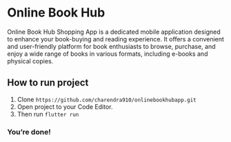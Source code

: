 # Online Book Hub

Online Book Hub Shopping App is a dedicated mobile application designed to enhance your book-buying and reading experience. It offers a convenient and user-friendly platform for book enthusiasts to browse, purchase, and enjoy a wide range of books in various formats, including e-books and physical copies.

## How to run project

1. Clone `https://github.com/charendra910/onlinebookhubapp.git`
2. Open project to your Code Editor.
3. Then run `flutter run`

### You’re done!